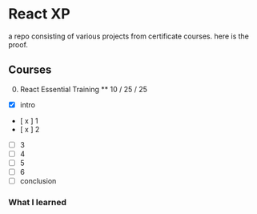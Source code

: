# React XP

a repo consisting of various projects from certificate courses. here is the proof.

## Courses

0. React Essential Training
   \*\* 10 / 25 / 25

- [x] intro
- [ x ] 1
- [ x ] 2
- [ ] 3
- [ ] 4
- [ ] 5
- [ ] 6
- [ ] conclusion

### What I learned
